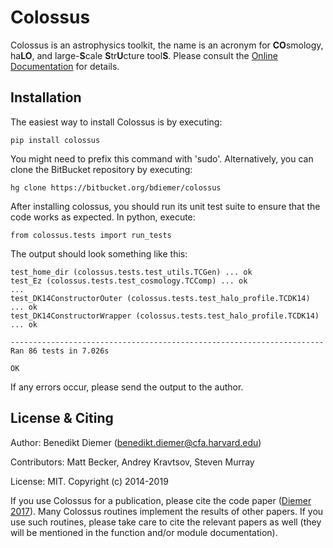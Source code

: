 Colossus
========

Colossus is an astrophysics toolkit, the name is an acronym for **CO**smology, ha**LO**, 
and large-**S**cale **S**tr**U**cture tool**S**. Please consult the [Online Documentation](https://bdiemer.bitbucket.io/colossus/) for details.

Installation
------------

The easiest way to install Colossus is by executing:

    pip install colossus

You might need to prefix this command with 'sudo'. Alternatively, you can clone the BitBucket 
repository by executing:

    hg clone https://bitbucket.org/bdiemer/colossus

After installing colossus, you should run its unit test suite to ensure that the code works as 
expected. In python, execute:

    from colossus.tests import run_tests

The output should look something like this:

    test_home_dir (colossus.tests.test_utils.TCGen) ... ok
    test_Ez (colossus.tests.test_cosmology.TCComp) ... ok
    ...
    test_DK14ConstructorOuter (colossus.tests.test_halo_profile.TCDK14) ... ok
    test_DK14ConstructorWrapper (colossus.tests.test_halo_profile.TCDK14) ... ok
    
    ----------------------------------------------------------------------
    Ran 86 tests in 7.026s
    
    OK

If any errors occur, please send the output to the author.

License & Citing
----------------

Author:        Benedikt Diemer (benedikt.diemer@cfa.harvard.edu)

Contributors:  Matt Becker, Andrey Kravtsov, Steven Murray

License:       MIT. Copyright (c) 2014-2019

If you use Colossus for a publication, please cite the code paper 
([Diemer 2017](https://arxiv.org/abs/1712.04512)). Many Colossus routines implement the 
results of other papers. If you use such routines, please take care to cite the relevant 
papers as well (they will be mentioned in the function and/or module documentation).
